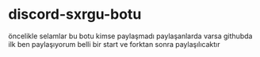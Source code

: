 # discord-sxrgu-botu
öncelikle selamlar bu botu kimse paylaşmadı paylaşanlarda varsa githubda ilk ben paylaşıyorum belli bir start ve forktan sonra paylaşılıcaktır
